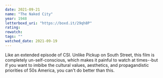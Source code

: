 ```yaml
---
date: 2021-09-21
name: "The Naked City"
year: 1948
letterboxd_uri: "https://boxd.it/29qh8P"
rating: 
rewatch: 
tags: ""
watched_date: 2021-09-19
---
```


Like an extended episode of CSI. Unlike Pickup on South Street, this film is completely un-self-conscious, which makes it painful to watch at times--but if you want to imbibe the cultural values, aesthetics, and propagandistic priorities of 50s America, you can't do better than this.
